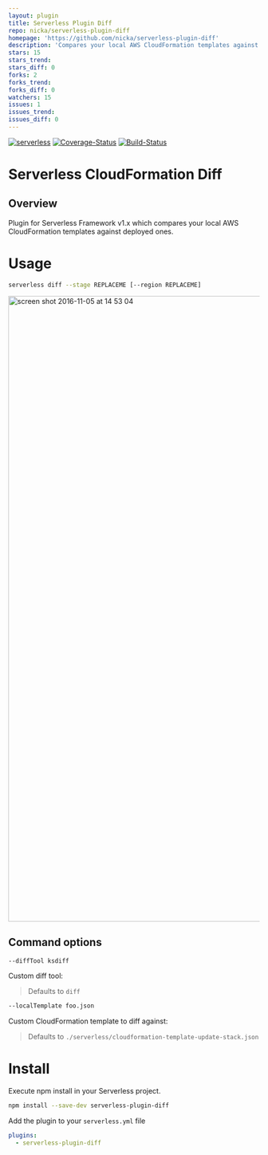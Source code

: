```yaml
---
layout: plugin
title: Serverless Plugin Diff
repo: nicka/serverless-plugin-diff
homepage: 'https://github.com/nicka/serverless-plugin-diff'
description: 'Compares your local AWS CloudFormation templates against deployed ones.'
stars: 15
stars_trend: 
stars_diff: 0
forks: 2
forks_trend: 
forks_diff: 0
watchers: 15
issues: 1
issues_trend: 
issues_diff: 0
---
```



[![serverless](http://public.serverless.com/badges/v3.svg)](http://www.serverless.com)
[![Coverage-Status](https://coveralls.io/repos/github/nicka/serverless-plugin-diff/badge.svg?branch=master)](https://coveralls.io/github/nicka/serverless-plugin-diff?branch=master)
[![Build-Status](https://travis-ci.org/nicka/serverless-plugin-diff.svg?branch=master)](https://travis-ci.org/nicka/serverless-plugin-diff)

# Serverless CloudFormation Diff

## Overview

Plugin for Serverless Framework v1.x which compares your local AWS CloudFormation templates against deployed ones.

# Usage

```bash
serverless diff --stage REPLACEME [--region REPLACEME]
```

<img width="1255" alt="screen shot 2016-11-05 at 14 53 04" src="https://cloud.githubusercontent.com/assets/195404/20030536/9e1a552c-a367-11e6-8e6d-2043f2a5d038.png">

## Command options

```bash
--diffTool ksdiff
```

Custom diff tool:

>Defaults to `diff`


```bash
--localTemplate foo.json
```

Custom CloudFormation template to diff against:

>Defaults to `./serverless/cloudformation-template-update-stack.json`

# Install

Execute npm install in your Serverless project.

```bash
npm install --save-dev serverless-plugin-diff
```

Add the plugin to your `serverless.yml` file

```yml
plugins:
  - serverless-plugin-diff
```
